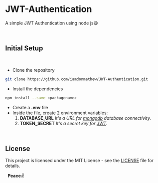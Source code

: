 # JWT-Authentication
A simple JWT Authentication using node js:smile:

&nbsp;
## Initial Setup
&nbsp;
* Clone the repository
```bash
git clone https://github.com/iamdonmathew/JWT-Authentication.git
```
* Install the dependencies
```bash
npm install --save <packagename>
```
* Create a **.env** file
* Inside the file, create 2 environment variables:
    1. **DATABASE_URL**     _It's a URL for [mongodb](https://account.mongodb.com/account/login) database connectivity._
    2. **TOKEN_SECRET**     _It's a secret key for [JWT](https://jwt.io/)._

&nbsp; 
## License

This project is licensed under the MIT License - see the [LICENSE](LICENSE) file for details.

&nbsp;
**Peace**:v:

